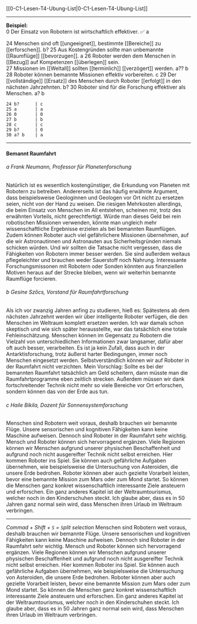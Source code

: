 [[0-C1-Lesen-T4-Ubung-List|0-C1-Lesen-T4-Ubung-List]]

---

**Beispiel:**  
0 Der Einsatz von Robotern ist wirtschaftlich effektiver. ✅ a

24 Menschen sind oft [[ungeeignet]], bestimmte [[Bereiche]] zu [[erforschen]].  b?
25 Aus Kostengründen sollte man unbemannte [[Raumflüge]] [[bevorzugen]].  a
26 Roboter werden dem Menschen in [[Bezug]] auf Kompetenzen [[überlegen]] sein.  
27 Missionen im [[Weltall]] sollten [[terminlich]] [[verzögert]] werden.  a?? b
28 Roboter können bemannte Missionen effektiv vorbereiten.  c
29 Der [[vollständige]] [[Ersatz]] des Menschen durch Roboter [[erfolgt]] in den nächsten Jahrzehnten.  b? 
30 Roboter sind für die Forschung effektiver als Menschen. a? b

```
24 b?      | c
25 a       | a
26 0       | 0
27 b       | b
28 c       | c
29 b?      | 0
30 a? b    | a
```

---
#### Bemannt Raumfahrt

###### a Frank Neumann, Professor für Planetenforschung
Natürlich ist es wesentlich kostengünstiger, die Erkundung von Planeten mit Robotern zu betreiben. Andererseits ist das häufig erwähnte Argument, dass beispielsweise Geologinnen und Geologen vor Ort nicht zu ersetzen seien, nicht von der Hand zu weisen. Die riesigen Mehrkosten allerdings, die beim Einsatz von Menschen im All entstehen, scheinen mir, trotz des erwähnten Vorteils, nicht gerechtfertigt. Würde man dieses Geld bei rein robotischen Missionen verwenden, könnte man ungleich mehr wissenschaftliche Ergebnisse erzielen als bei bemannten Raumflügen. Zudem können Roboter auch viel gefährlichere Missionen übernehmen, auf die wir Astronautinnen und Astronauten aus Sicherheitsgründen niemals schicken würden. Und wir sollten die Tatsache nicht vergessen, dass die Fähigkeiten von Robotern immer besser werden. Sie sind außerdem weitaus pflegeleichter und brauchen weder Sauerstoff noch Nahrung. Interessante Forschungsmissonen mit Robotern oder Sonden könnten aus finanziellen Motiven heraus auf der Strecke bleiben, wenn wir weiterhin bemannte Raumflüge forcieren.

###### b Gesine Szőcs, Vorstand für Raumfahrtforschung
Als ich vor zwanzig Jahren anfing zu studieren, hieß es: Spätestens ab dem nächsten Jahrzehnt werden wir über intelligente Roboter verfügen, die den Menschen im Weltraum komplett ersetzen werden. Ich war damals schon skeptisch und wie sich später herausstellte, war das tatsächlich eine totale Fehleinschätzung. Menschen können im Gegensatz zu Robotern die Vielzahl von unterschiedlichen Informationen zwar langsamer, dafür aber oft auch besser, verarbeiten. Es ist ja kein Zufall, dass auch in der Antarktisforschung, trotz äußerst harter Bedingungen, immer noch Menschen eingesetzt werden. Selbstverständlich können wir auf Roboter in der Raumfahrt nicht verzichten. Mein Vorschlag: Sollte es bei der bemannten Raumfahrt tatsächlich am Geld scheitern, dann müsste man die Raumfahrtprogramme eben zeitlich strecken. Außerdem müssen wir dank fortschreitender Technik nicht mehr so viele Bereiche vor Ort erforschen, sondern können das von der Erde aus tun.

###### c Haile Bikila, Dozent für Sonnensystemforschung
Menschen sind Robotern weit voraus, deshalb brauchen wir bemannte Flüge. Unsere sensorischen und kognitiven Fähigkeiten kann keine Maschine aufweisen. Dennoch sind Roboter in der Raumfahrt sehr wichtig. Mensch und Roboter können sich hervorragend ergänzen. Viele Regionen können wir Menschen aufgrund unserer physischen Beschaffenheit und aufgrund noch nicht ausgereifter Technik nicht selbst erreichen. Hier kommen Roboter ins Spiel. Sie können auch gefährliche Aufgaben übernehmen, wie beispielsweise die Untersuchung von Asteroiden, die unsere Erde bedrohen. Roboter können aber auch gezielte Vorarbeit leisten, bevor eine bemannte Mission zum Mars oder zum Mond startet. So können die Menschen ganz konkret wissenschaftlich interessante Ziele ansteuern und erforschen. Ein ganz anderes Kapitel ist der Weltraumtourismus, welcher noch in den Kinderschuhen steckt. Ich glaube aber, dass es in 50 Jahren ganz normal sein wird, dass Menschen ihren Urlaub im Weltraum verbringen.

---


*Commad + Shift + `S` = `S`plit selection* 
Menschen sind Robotern weit voraus, deshalb brauchen wir bemannte Flüge. Unsere sensorischen und kognitiven Fähigkeiten kann keine Maschine aufweisen. Dennoch sind Roboter in der Raumfahrt sehr wichtig. Mensch und Roboter können sich hervorragend ergänzen. Viele Regionen können wir Menschen aufgrund unserer physischen Beschaffenheit und aufgrund noch nicht ausgereifter Technik nicht selbst erreichen. Hier kommen Roboter ins Spiel. Sie können auch gefährliche Aufgaben übernehmen, wie beispielsweise die Untersuchung von Asteroiden, die unsere Erde bedrohen. Roboter können aber auch gezielte Vorarbeit leisten, bevor eine bemannte Mission zum Mars oder zum Mond startet. So können die Menschen ganz konkret wissenschaftlich interessante Ziele ansteuern und erforschen. Ein ganz anderes Kapitel ist der Weltraumtourismus, welcher noch in den Kinderschuhen steckt. Ich glaube aber, dass es in 50 Jahren ganz normal sein wird, dass Menschen ihren Urlaub im Weltraum verbringen.
